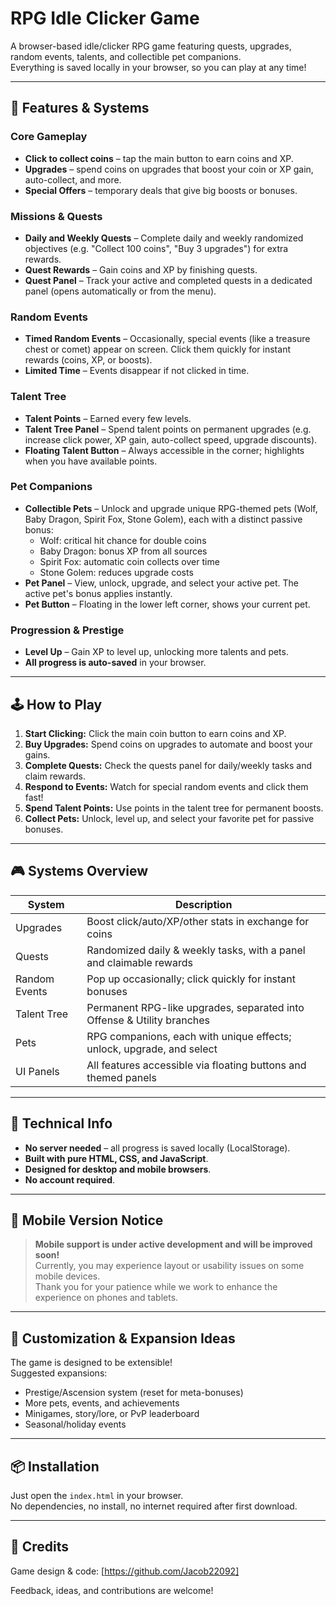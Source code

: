 # RPG Idle Clicker Game

A browser-based idle/clicker RPG game featuring quests, upgrades, random events, talents, and collectible pet companions.  
Everything is saved locally in your browser, so you can play at any time!

---

## 🚀 Features & Systems

### Core Gameplay
- **Click to collect coins** – tap the main button to earn coins and XP.
- **Upgrades** – spend coins on upgrades that boost your coin or XP gain, auto-collect, and more.
- **Special Offers** – temporary deals that give big boosts or bonuses.

### Missions & Quests
- **Daily and Weekly Quests** – Complete daily and weekly randomized objectives (e.g. "Collect 100 coins", "Buy 3 upgrades") for extra rewards.
- **Quest Rewards** – Gain coins and XP by finishing quests.
- **Quest Panel** – Track your active and completed quests in a dedicated panel (opens automatically or from the menu).

### Random Events
- **Timed Random Events** – Occasionally, special events (like a treasure chest or comet) appear on screen. Click them quickly for instant rewards (coins, XP, or boosts).
- **Limited Time** – Events disappear if not clicked in time.

### Talent Tree
- **Talent Points** – Earned every few levels.
- **Talent Tree Panel** – Spend talent points on permanent upgrades (e.g. increase click power, XP gain, auto-collect speed, upgrade discounts).
- **Floating Talent Button** – Always accessible in the corner; highlights when you have available points.

### Pet Companions
- **Collectible Pets** – Unlock and upgrade unique RPG-themed pets (Wolf, Baby Dragon, Spirit Fox, Stone Golem), each with a distinct passive bonus:
  - Wolf: critical hit chance for double coins
  - Baby Dragon: bonus XP from all sources
  - Spirit Fox: automatic coin collects over time
  - Stone Golem: reduces upgrade costs
- **Pet Panel** – View, unlock, upgrade, and select your active pet. The active pet's bonus applies instantly.
- **Pet Button** – Floating in the lower left corner, shows your current pet.

### Progression & Prestige
- **Level Up** – Gain XP to level up, unlocking more talents and pets.
- **All progress is auto-saved** in your browser.

---

## 🕹️ How to Play

1. **Start Clicking:** Click the main coin button to earn coins and XP.
2. **Buy Upgrades:** Spend coins on upgrades to automate and boost your gains.
3. **Complete Quests:** Check the quests panel for daily/weekly tasks and claim rewards.
4. **Respond to Events:** Watch for special random events and click them fast!
5. **Spend Talent Points:** Use points in the talent tree for permanent boosts.
6. **Collect Pets:** Unlock, level up, and select your favorite pet for passive bonuses.

---

## 🎮 Systems Overview

| System         | Description                                                                                       |
|----------------|---------------------------------------------------------------------------------------------------|
| Upgrades       | Boost click/auto/XP/other stats in exchange for coins                                             |
| Quests         | Randomized daily & weekly tasks, with a panel and claimable rewards                               |
| Random Events  | Pop up occasionally; click quickly for instant bonuses                                            |
| Talent Tree    | Permanent RPG-like upgrades, separated into Offense & Utility branches                            |
| Pets           | RPG companions, each with unique effects; unlock, upgrade, and select                             |
| UI Panels      | All features accessible via floating buttons and themed panels                                    |

---

## 📝 Technical Info

- **No server needed** – all progress is saved locally (LocalStorage).
- **Built with pure HTML, CSS, and JavaScript**.
- **Designed for desktop and mobile browsers**.
- **No account required**.

---

## 📱 Mobile Version Notice

> **Mobile support is under active development and will be improved soon!**  
> Currently, you may experience layout or usability issues on some mobile devices.  
> Thank you for your patience while we work to enhance the experience on phones and tablets.

---

## 🔮 Customization & Expansion Ideas

The game is designed to be extensible!  
Suggested expansions:
- Prestige/Ascension system (reset for meta-bonuses)
- More pets, events, and achievements
- Minigames, story/lore, or PvP leaderboard
- Seasonal/holiday events

---

## 📦 Installation

Just open the `index.html` in your browser.  
No dependencies, no install, no internet required after first download.

---

## 🧙 Credits

Game design & code: [https://github.com/Jacob22092]

Feedback, ideas, and contributions are welcome!

